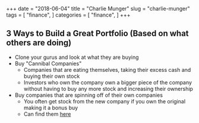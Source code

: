 +++
date = "2018-06-04"
title = "Charlie Munger"
slug = "charlie-munger"
tags = [
    "finance",
]
categories = [
    "finance",
]
+++

## 3 Ways to Build a Great Portfolio (Based on what others are doing)

* Clone your gurus and look at what they are buying
* Buy "Cannibal Companies"
  * Companies that are eating themselves, taking their excess cash and buying their own stock
  * Investors who own the company own a bigger piece of the company without having to buy any more stock and increasing their ownership
* Buy companies that are spinning off of their own companies
  * You often get stock from the new company if you own the original making it a bonus buy
  * Can find them [here](http://www.stockspinoffs.com/)
